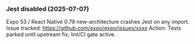### Jest disabled (2025-07-07)
Expo 53 / React Native 0.79 new-architecture crashes Jest on any import.
Issue tracked: https://github.com/expo/expo/issues/xxxx
Action: Tests parked until upstream fix; lint/CI gate active. 